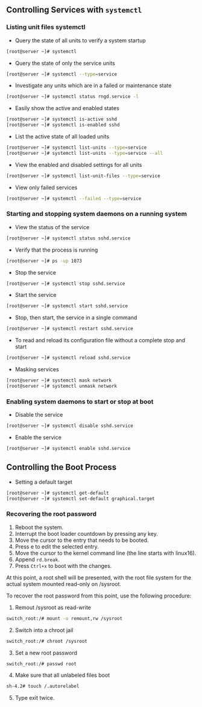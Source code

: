 ## Controlling Services with ```systemctl```

### Listing unit files systemctl

* Query the state of all units to verify a system startup
```bash
[root@server ~]# systemctl
```

* Query the state of only the service units
```bash
[root@server ~]# systemctl --type=service
```

* Investigate any units which are in a failed or maintenance state
```bash
[root@server ~]# systemctl status rngd.service -l
```

* Easily show the active and enabled states
```bash
[root@server ~]# systemctl is-active sshd
[root@server ~]# systemctl is-enabled sshd
```

* List the active state of all loaded units
```bash
[root@server ~]# systemctl list-units --type=service
[root@server ~]# systemctl list-units --type=service --all
```

* View the enabled and disabled settings for all units
```bash
[root@server ~]# systemctl list-unit-files --type=service
```

* View only failed services
```bash
[root@server ~]# systemctl --failed --type=service
```

### Starting and stopping system daemons on a running system

* View the status of the service
```bash
[root@server ~]# systemctl status sshd.service
```

* Verify that the process is running
```bash
[root@server ~]# ps -up 1073
```

* Stop the service
```bash
[root@server ~]# systemctl stop sshd.service
```

* Start the service
```bash
[root@server ~]# systemctl start sshd.service
```

* Stop, then start, the service in a single command
```bash
[root@server ~]# systemctl restart sshd.service
```

* To read and reload its configuration file without a complete stop and start
```bash
[root@server ~]# systemctl reload sshd.service
```

* Masking services
```bash
[root@server ~]# systemctl mask network
[root@server ~]# systemctl unmask network
```

### Enabling system daemons to start or stop at boot

* Disable the service
```bash
[root@server ~]# systemctl disable sshd.service
```

* Enable the service
```bash
[root@server ~]# systemctl enable sshd.service
```

## Controlling the Boot Process

* Setting a default target
```bash
[root@server ~]# systemctl get-default
[root@server ~]# systemctl set-default graphical.target
```

### Recovering the root password
1. Reboot the system.
2. Interrupt the boot loader countdown by pressing any key.
3. Move the cursor to the entry that needs to be booted.
4. Press e to edit the selected entry.
5. Move the cursor to the kernel command line (the line starts with linux16).
6. Append ```rd.break```.
7. Press ```Ctrl+x``` to boot with the changes.

At this point, a root shell will be presented, with the root file system for the actual system mounted read-only on /sysroot.

To recover the root password from this point, use the following procedure:

1. Remout /sysroot as read-write
```bash
switch_root:/# mount -o remount,rw /sysroot
```
2. Switch into a chroot jail
```bash
switch_root:/# chroot /sysroot
```
3. Set a new root password
```bash
switch_root:/# passwd root
```
4. Make sure that all unlabeled files boot
```bash
sh-4.2# touch /.autorelabel
```
5. Type exit twice.

